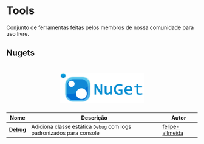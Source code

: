 # Tools

Conjunto de ferramentas feitas pelos membros de nossa comunidade para uso livre.

## Nugets

<h1 align="center">
  <img src="/images/nuget.png" alt="nuget" width="220px" />
</h1>

Nome | Descrição | Autor
------- | ------- | -------
[**Debug**](https://github.com/felipe-allmeida/PampaDevs.Debug) | Adiciona classe estática `Debug` com logs padronizados para console | [felipe-allmeida](https://github.com/felipe-allmeida)
